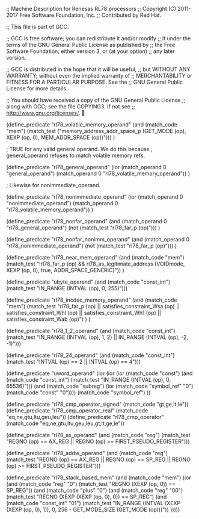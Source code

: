 ;;  Machine Description for Renesas RL78 processors
;;  Copyright (C) 2011-2017 Free Software Foundation, Inc.
;;  Contributed by Red Hat.

;; This file is part of GCC.

;; GCC is free software; you can redistribute it and/or modify
;; it under the terms of the GNU General Public License as published by
;; the Free Software Foundation; either version 3, or (at your option)
;; any later version.

;; GCC is distributed in the hope that it will be useful,
;; but WITHOUT ANY WARRANTY; without even the implied warranty of
;; MERCHANTABILITY or FITNESS FOR A PARTICULAR PURPOSE.  See the
;; GNU General Public License for more details.

;; You should have received a copy of the GNU General Public License
;; along with GCC; see the file COPYING3.  If not see
;; <http://www.gnu.org/licenses/>.


(define_predicate "rl78_volatile_memory_operand"
  (and (match_code "mem")
       (match_test ("memory_address_addr_space_p (GET_MODE (op), XEXP (op, 0), MEM_ADDR_SPACE (op))")))
)

; TRUE for any valid general operand.  We do this because
; general_operand refuses to match volatile memory refs.

(define_predicate "rl78_general_operand"
  (ior (match_operand 0 "general_operand")
       (match_operand 0 "rl78_volatile_memory_operand"))
)

; Likewise for nonimmediate_operand.

(define_predicate "rl78_nonimmediate_operand"
  (ior (match_operand 0 "nonimmediate_operand")
       (match_operand 0 "rl78_volatile_memory_operand"))
)

(define_predicate "rl78_nonfar_operand"
  (and (match_operand 0 "rl78_general_operand")
       (not (match_test "rl78_far_p (op)")))
)

(define_predicate "rl78_nonfar_nonimm_operand"
  (and (match_operand 0 "rl78_nonimmediate_operand")
       (not (match_test "rl78_far_p (op)")))
)

(define_predicate "rl78_near_mem_operand"
  (and (match_code "mem")
       (match_test "!rl78_far_p (op) && rl78_as_legitimate_address (VOIDmode, XEXP (op, 0), true, ADDR_SPACE_GENERIC)"))
)

(define_predicate "ubyte_operand"
  (and (match_code "const_int")
       (match_test "IN_RANGE (INTVAL (op), 0, 255)")))

(define_predicate "rl78_incdec_memory_operand"
  (and (match_code "mem")
       (match_test "rl78_far_p (op)
|| satisfies_constraint_Wsa (op)
|| satisfies_constraint_Whl (op)
|| satisfies_constraint_Wh1 (op)
|| satisfies_constraint_Wab (op)")
  )
)

(define_predicate "rl78_1_2_operand"
  (and (match_code "const_int")
       (match_test "IN_RANGE (INTVAL (op), 1, 2)
		   || IN_RANGE (INTVAL (op), -2, -1)")))

(define_predicate "rl78_24_operand"
  (and (match_code "const_int")
       (match_test "INTVAL (op) == 2 || INTVAL (op) == 4")))

(define_predicate "uword_operand"
  (ior (ior (ior (match_code "const")
		 (and (match_code "const_int")
		      (match_test "IN_RANGE (INTVAL (op), 0, 65536)")))
	    (and (match_code "subreg")
		 (ior (match_code "symbol_ref" "0")
		      (match_code "const" "0"))))
       (match_code "symbol_ref")
       ))

(define_predicate "rl78_cmp_operator_signed"
  (match_code "gt,ge,lt,le"))
(define_predicate "rl78_cmp_operator_real"
  (match_code "eq,ne,gtu,ltu,geu,leu"))
(define_predicate "rl78_cmp_operator"
  (match_code "eq,ne,gtu,ltu,geu,leu,gt,lt,ge,le"))

(define_predicate "rl78_ax_operand"
  (and (match_code "reg")
       (match_test "REGNO (op) == AX_REG || REGNO (op) >= FIRST_PSEUDO_REGISTER")))

(define_predicate "rl78_addw_operand"
  (and (match_code "reg")
       (match_test "REGNO (op) == AX_REG || REGNO (op) == SP_REG || REGNO (op) >= FIRST_PSEUDO_REGISTER")))

(define_predicate "rl78_stack_based_mem"
  (and (match_code "mem")
       (ior (and (match_code "reg" "0")
		 (match_test "REGNO (XEXP (op, 0)) == SP_REG"))
	    (and (match_code "plus" "0")
		 (and (match_code "reg" "00")
		      (match_test "REGNO (XEXP (XEXP (op, 0), 0)) == SP_REG")
		      (and (match_code "const_int" "01")
			   (match_test "IN_RANGE (INTVAL (XEXP (XEXP (op, 0), 1)), 0, 256 - GET_MODE_SIZE (GET_MODE (op)))"))
			   )))))
